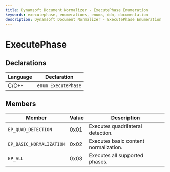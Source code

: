 ```yaml
---
title: Dynamsoft Document Normalizer - ExecutePhase Enumeration
keywords: executephase, enumerations, enums, ddn, documentation
description: Dynamsoft Document Normalizer - ExecutePhase Enumeration
---
```


# ExecutePhase

## Declarations

| Language | Declaration |
| -------- | ----------- |
| C/C++ | `enum ExecutePhase` |

## Members

| Member | Value | Description |
| ------ | ----- | ----------- |
| `EP_QUAD_DETECTION` | 0x01 | Executes quadrilateral detection. |
| `EP_BASIC_NORMALIZATION` | 0x02 | Executes basic content normalization. |
| `EP_ALL` | 0x03 | Executes all supported phases. |
